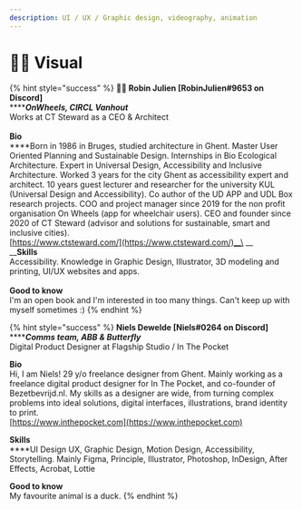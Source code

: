 ```yaml
---
description: UI / UX / Graphic design, videography, animation
---
```


# 👩‍🎤 Visual

{% hint style="success" %}
**👩‍🎤 Robin Julien \[RobinJulien#9653 on Discord]**\
****_**OnWheels, CIRCL Vanhout**_\
Works at CT Steward as a CEO & Architect\
\
**Bio**\
****Born in 1986 in Bruges, studied architecture in Ghent. Master User Oriented Planning and Sustainable Design. Internships in Bio Ecological Architecture. Expert in Universal Design, Accessibility and Inclusive Architecture. Worked 3 years for the city Ghent as accessibility expert and architect. 10 years guest lecturer and researcher for the university KUL (Universal Design and Accessibility). Co author of the UD APP and UDL Box research projects. COO and project manager since 2019 for the non profit organisation On Wheels (app for wheelchair users). CEO and founder since 2020 of CT Steward (advisor and solutions for sustainable, smart and inclusive cities). \
[https://www.ctsteward.com/](https://www.ctsteward.com/)__\
__\
__**Skills**\
Accessibility. Knowledge in Graphic Design, Illustrator, 3D modeling and printing, UI/UX websites and apps.\
\
**Good to know**\
I'm an open book and I'm interested in too many things. Can't keep up with myself sometimes :)
{% endhint %}

{% hint style="success" %}
**Niels Dewelde \[Niels#0264 on Discord]**\
****_**Comms team, ABB & Butterfly**_\
Digital Product Designer at Flagship Studio / In The Pocket

**Bio**\
Hi, I am Niels! 29 y/o freelance designer from Ghent. Mainly working as a freelance digital product designer for In The Pocket, and co-founder of Bezetbevrijd.nl. My skills as a designer are wide, from turning complex problems into ideal solutions, digital interfaces, illustrations, brand identity to print.\
[https://www.inthepocket.com](https://www.inthepocket.com)

**Skills**\
****UI Design UX, Graphic Design, Motion Design, Accessibility, Storytelling. Mainly Figma, Principle, Illustrator, Photoshop, InDesign, After Effects, Acrobat, Lottie

**Good to know**\
My favourite animal is a duck.
{% endhint %}
